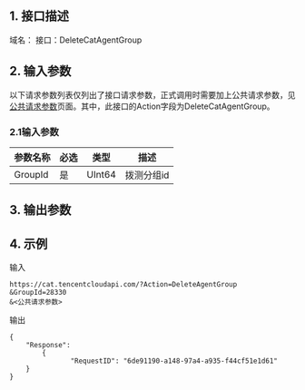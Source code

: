 ## 1. 接口描述

域名：
接口：DeleteCatAgentGroup


## 2. 输入参数

以下请求参数列表仅列出了接口请求参数，正式调用时需要加上公共请求参数，见<a href="/doc/api/405/公共请求参数" title="公共请求参数">公共请求参数</a>页面。其中，此接口的Action字段为DeleteCatAgentGroup。

### 2.1输入参数

| 参数名称    | 必选   | 类型     | 描述     |
| ------- | ---- | ---- | ------ |
| GroupId | 是    | UInt64  |  拨测分组id |
#### 

## 3. 输出参数

           
## 4. 示例

输入

```
https://cat.tencentcloudapi.com/?Action=DeleteAgentGroup
&GroupId=28330
&<公共请求参数>
```

输出

```
{
	"Response": 
        {	
               "RequestID": "6de91190-a148-97a4-a935-f44cf51e1d61"
	}	
}
```